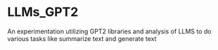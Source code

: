 # LLMs_GPT2
An experimentation utilizing GPT2 libraries and analysis of LLMS to do various tasks like summarize text and generate text
